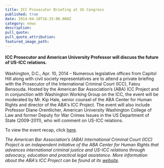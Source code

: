 ```yaml
---
title: ICC Prosecutor Briefing at US Congress
published: true
date: 2014-04-10T16:25:00.000Z
category: news
description:
pull_quote:
pull_quote_attribution:
featured_image_path:
---
```



#### ICC Prosecutor and American University Professor will discuss the future of US-ICC relations.

Washington, D.C., Apr. 10, 2014 – Numerous legislative offices from Capitol Hill along with civil society representatives are to attend a private briefing with the Prosecutor of the International Criminal Court (ICC), Fatou Bensouda. Hosted by the American Bar Association’s (ABA) ICC Project and in conjunction with Washington Working Group on the ICC, the event will be moderated by Mr. Kip Hale, senior counsel of the ABA Center for Human Rights and director of the ABA's ICC Project. The event will also include Professor Diane Orentlicher, American University Washington College of Law and former Deputy for War Crimes Issues in the US Department of State (2009-2011), who will comment on US-ICC relations.

To view the event recap, click [here](https://www.international-criminal-justice-today.org/events/icc-prosecutor-briefing-at-us-congress/).

*The American Bar Association’s (ABA) International Criminal Court (ICC) Project is an independent initiative of the ABA Center for Human Rights that advances international criminal justice and US-ICC relations through advocacy, education and practical legal assistance. More information about the ABA's ICC Project can be found at its [website](https://www.aba-icc.org/).*